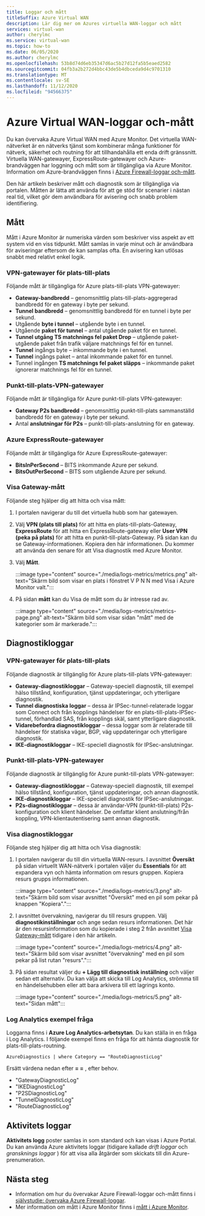 ```yaml
---
title: Loggar och mått
titleSuffix: Azure Virtual WAN
description: Lär dig mer om Azures virtuella WAN-loggar och mått
services: virtual-wan
author: cherylmc
ms.service: virtual-wan
ms.topic: how-to
ms.date: 06/05/2020
ms.author: cherylmc
ms.openlocfilehash: 53b8d74d6eb35347d6ac5b27d12fa5b5eaed2582
ms.sourcegitcommit: 04fb3a2b272d4bbc43de5b4dbceda9d4c9701310
ms.translationtype: MT
ms.contentlocale: sv-SE
ms.lasthandoff: 11/12/2020
ms.locfileid: "94566375"
---
```

# <a name="azure-virtual-wan-logs-and-metrics"></a>Azure Virtual WAN-loggar och-mått

Du kan övervaka Azure Virtual WAN med Azure Monitor. Det virtuella WAN-nätverket är en nätverks tjänst som kombinerar många funktioner för nätverk, säkerhet och routning för att tillhandahålla ett enda drift gränssnitt. Virtuella WAN-gatewayer, ExpressRoute-gatewayer och Azure-brandväggen har loggning och mått som är tillgängliga via Azure Monitor. Information om Azure-brandväggen finns i [Azure Firewall-loggar och-mått](../firewall/logs-and-metrics.md).

Den här artikeln beskriver mått och diagnostik som är tillgängliga via portalen. Måtten är lätta att använda för att ge stöd för scenarier i nästan real tid, vilket gör dem användbara för avisering och snabb problem identifiering.

## <a name="metrics"></a>Mått

Mått i Azure Monitor är numeriska värden som beskriver viss aspekt av ett system vid en viss tidpunkt. Mått samlas in varje minut och är användbara för aviseringar eftersom de kan samplas ofta. En avisering kan utlösas snabbt med relativt enkel logik.

### <a name="site-to-site-vpn-gateways"></a>VPN-gatewayer för plats-till-plats

Följande mått är tillgängliga för Azure plats-till-plats VPN-gatewayer:

* **Gateway-bandbredd** – genomsnittlig plats-till-plats-aggregerad bandbredd för en gateway i byte per sekund.
* **Tunnel bandbredd** – genomsnittlig bandbredd för en tunnel i byte per sekund.
* Utgående **byte i tunnel** – utgående byte i en tunnel. 
* Utgående **paket för tunnel** – antal utgående paket för en tunnel. 
* **Tunnel utgång TS matchnings fel paket Drop** – utgående paket-utgående paket från trafik väljare matchnings fel för en tunnel. 
* **Tunnel** ingångs byte – inkommande byte i en tunnel. 
* **Tunnel** ingångs paket – antal inkommande paket för en tunnel. 
* Tunnel ingången **TS matchnings fel paket släpps** – inkommande paket ignorerar matchnings fel för en tunnel. 

### <a name="point-to-site-vpn-gateways"></a>Punkt-till-plats-VPN-gatewayer

Följande mått är tillgängliga för Azure punkt-till-plats VPN-gatewayer:

* **Gateway P2s bandbredd** – genomsnittlig punkt-till-plats sammanställd bandbredd för en gateway i byte per sekund.
* Antal **anslutningar för P2s** – punkt-till-plats-anslutning för en gateway.

### <a name="azure-expressroute-gateways"></a>Azure ExpressRoute-gatewayer

Följande mått är tillgängliga för Azure ExpressRoute-gatewayer:

* **BitsInPerSecond** – BITS inkommande Azure per sekund.
* **BitsOutPerSecond** – BITS som utgående Azure per sekund.

### <a name="view-gateway-metrics"></a><a name="metrics-steps"></a>Visa Gateway-mått

Följande steg hjälper dig att hitta och visa mått:

1. I portalen navigerar du till det virtuella hubb som har gatewayen.

2. Välj **VPN (plats till plats)** för att hitta en plats-till-plats-Gateway, **ExpressRoute** för att hitta en ExpressRoute-gateway eller **User VPN (peka på plats)** för att hitta en punkt-till-plats-Gateway. På sidan kan du se Gateway-informationen. Kopiera den här informationen. Du kommer att använda den senare för att Visa diagnostik med Azure Monitor.

3. Välj **Mått**.

   :::image type="content" source="./media/logs-metrics/metrics.png" alt-text="Skärm bild som visar en plats i fönstret V P N N med Visa i Azure Monitor valt.":::

4. På sidan **mått** kan du Visa de mått som du är intresse rad av.

   :::image type="content" source="./media/logs-metrics/metrics-page.png" alt-text="Skärm bild som visar sidan &quot;mått&quot; med de kategorier som är markerade.":::

## <a name="diagnostic-logs"></a><a name="diagnostic"></a>Diagnostikloggar

### <a name="site-to-site-vpn-gateways"></a>VPN-gatewayer för plats-till-plats

Följande diagnostik är tillgänglig för Azure plats-till-plats VPN-gatewayer:

* **Gateway-diagnostikloggar** – Gateway-speciell diagnostik, till exempel hälso tillstånd, konfiguration, tjänst uppdateringar, och ytterligare diagnostik.
* **Tunnel diagnostiska loggar** – dessa är IPSec-tunnel-relaterade loggar som Connect och från kopplings händelser för en plats-till-plats-IPSec-tunnel, förhandlad SAS, från kopplings skäl, samt ytterligare diagnostik.
* **Vidarebefordra diagnostikloggar** – dessa loggar som är relaterade till händelser för statiska vägar, BGP, väg uppdateringar och ytterligare diagnostik.
* **IKE-diagnostikloggar** – IKE-speciell diagnostik för IPSec-anslutningar.

### <a name="point-to-site-vpn-gateways"></a>Punkt-till-plats-VPN-gatewayer

Följande diagnostik är tillgänglig för Azure punkt-till-plats VPN-gatewayer:

* **Gateway-diagnostikloggar** – Gateway-speciell diagnostik, till exempel hälso tillstånd, konfiguration, tjänst uppdateringar, och annan diagnostik.
* **IKE-diagnostikloggar** – IKE-speciell diagnostik för IPSec-anslutningar.
* **P2s-diagnostikloggar** – dessa är användar-VPN (punkt-till-plats) P2s-konfiguration och klient händelser. De omfattar klient anslutning/från koppling, VPN-klientautentisering samt annan diagnostik.

### <a name="view-diagnostic-logs"></a><a name="diagnostic-steps"></a>Visa diagnostikloggar

Följande steg hjälper dig att hitta och Visa diagnostik:

1. I portalen navigerar du till din virtuella WAN-resurs. I avsnittet **Översikt** på sidan virtuellt WAN-nätverk i portalen väljer du **Essentials** för att expandera vyn och hämta information om resurs gruppen. Kopiera resurs grupps informationen.

   :::image type="content" source="./media/logs-metrics/3.png" alt-text="Skärm bild som visar avsnittet &quot;Översikt&quot; med en pil som pekar på knappen &quot;Kopiera&quot;.":::

2. I avsnittet övervakning, navigerar du till resurs gruppen. Välj **diagnostikinställningar** och ange sedan resurs informationen. Det här är den resursinformation som du kopierade i steg 2 från avsnittet [Visa Gateway-mått](#metrics-steps) tidigare i den här artikeln.

   :::image type="content" source="./media/logs-metrics/4.png" alt-text="Skärm bild som visar avsnittet &quot;övervakning&quot; med en pil som pekar på list rutan &quot;resurs&quot;.":::

3. På sidan resultat väljer du **+ Lägg till diagnostisk inställning** och väljer sedan ett alternativ. Du kan välja att skicka till Log Analytics, strömma till en händelsehubben eller att bara arkivera till ett lagrings konto.

   :::image type="content" source="./media/logs-metrics/5.png" alt-text="Sidan mått":::

### <a name="log-analytics-sample-query"></a><a name="sample-query"></a>Log Analytics exempel fråga

Loggarna finns i **Azure Log Analytics-arbetsytan**. Du kan ställa in en fråga i Log Analytics. I följande exempel finns en fråga för att hämta diagnostik för plats-till-plats-routning.

```AzureDiagnostics | where Category == "RouteDiagnosticLog"```

Ersätt värdena nedan efter **= =** , efter behov.

* "GatewayDiagnosticLog"
* "IKEDiagnosticLog"
* "P2SDiagnosticLog"
* "TunnelDiagnosticLog"
* "RouteDiagnosticLog"

## <a name="activity-logs"></a><a name="activity-logs"></a>Aktivitets loggar

**Aktivitets logg** poster samlas in som standard och kan visas i Azure Portal. Du kan använda Azure aktivitets loggar (tidigare kallade *drift loggar* och *gransknings loggar* ) för att visa alla åtgärder som skickats till din Azure-prenumeration.

## <a name="next-steps"></a>Nästa steg

* Information om hur du övervakar Azure Firewall-loggar och-mått finns i [självstudie: övervaka Azure Firewall-loggar](../firewall/firewall-diagnostics.md).
* Mer information om mått i Azure Monitor finns i [mått i Azure Monitor](../azure-monitor/platform/data-platform-metrics.md).